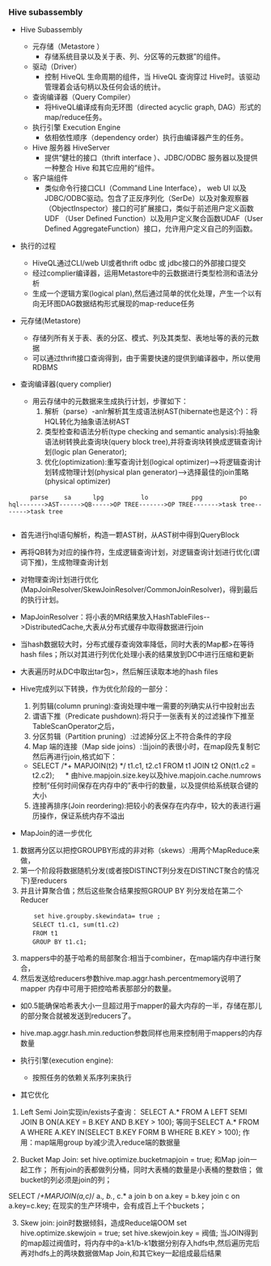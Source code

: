 ### Hive subassembly

* Hive Subassembly
  * 元存储（Metastore ）
    * 存储系统目录以及关于表、列、分区等的元数据”的组件。
  * 驱动（Driver）
    * 控制 HiveQL 生命周期的组件，当 HiveQL 查询穿过 Hive时。该驱动管理着会话句柄以及任何会话的统计。
  * 查询编译器（Query Compiler） 
    * 将HiveQL编译成有向无环图（directed acyclic graph, DAG）形式的map/reduce任务。
  * 执行引擎 Execution Engine
    * 依相依性顺序（dependency order）执行由编译器产生的任务。
  * Hive 服务器 HiveServer 
    * 提供“健壮的接口（thrift interface ）、JDBC/ODBC 服务器以及提供一种整合 Hive 和其它应用的”组件。
  * 客户端组件 
    * 类似命令行接口CLI（Command Line Interface）， web UI 以及JDBC/ODBC驱动。包含了正反序列化（SerDe）以及对象观察器 （ObjectInspector）接口的可扩展接口，类似于前述用户定义函数 UDF （User Defined Function）以及用户定义聚合函数UDAF（User Defined AggregateFunction）接口，允许用户定义自己的列函数。


* 执行的过程

  * HiveQL通过CLI/web UI或者thrift   odbc 或 jdbc接口的外部接口提交
  * 经过complier编译器，运用Metastore中的云数据进行类型检测和语法分析
  * 生成一个逻辑方案(logical plan),然后通过简单的优化处理，产生一个以有向无环图DAG数据结构形式展现的map-reduce任务


* 元存储(Metastore)
  * 存储列所有关于表、表的分区、模式、列及其类型、表地址等的表的元数据
  * 可以通过thrift接口查询得到，由于需要快速的提供到编译器中，所以使用RDBMS


* 查询编译器(query complier)
  * 用云存储中的元数据来生成执行计划，步骤如下：
    1. 解析（parse）-anlr解析其生成语法树AST(hibernate也是这个)：将HQL转化为抽象语法树AST
    2. 类型检查和语法分析(type checking and semantic analysis):将抽象语法树转换此查询块(query block tree),并将查询块转换成逻辑查询计划(logic plan Generator);
    3. 优化(optimization):重写查询计划(logical optimizer)-->将逻辑查询计划转成物理计划(physical plan generator)-->选择最佳的join策略(physical optimizer)

```
      parse　　 sa　　　 lpg 　　　　　 lo 　　　　　　 ppg 　　　　　 po
hql------->AST------>QB----->OP TREE------->OP TREE------->task tree------->task tree


```

* 首先进行hql语句解析，构造一颗AST树，从AST树中得到QueryBlock
* 再将QB转为对应的操作符，生成逻辑查询计划，对逻辑查询计划进行优化(谓词下推)，生成物理查询计划
* 对物理查询计划进行优化(MapJoinResolver/SkewJoinResolver/CommonJoinResolver)，得到最后的执行计划。

* MapJoinResolver：将小表的MR结果放入HashTableFiles-->DistributedCache,大表从分布式缓存中取得数据进行join
* 当hash数据较大时，分布式缓存查询效率降低，同时大表的Map都>在等待hash files；所以对其进行列优化处理小表的结果放到DC中进行压缩和更新
* 大表遍历时从DC中取出tar包>，然后解压读取本地的hash files


* Hive完成列以下转换，作为优化阶段的一部分：
  1. 列剪辑(column pruning):查询处理中唯一需要的列确实从行中投射出去
  2. 谓语下推（Predicate pushdown):将只于一张表有关的过滤操作下推至TableScanOperator之后，
  3. 分区剪辑（Partition pruning）:过滤掉分区上不符合条件的字段
  4. Map 端的连接（Map side joins）:当join的表很小时，在map段先复制它然后再进行join,格式如下：
    * SELECT /*+ MAPJOIN(t2) */ t1.c1, t2.c1 FROM t1 JOIN t2 ON(t1.c2 = t2.c2);
　   * 由hive.mapjoin.size.key以及hive.mapjoin.cache.numrows控制“任何时间保存在内存中的”表中行的数量，以及提供给系统联合键的大小
  5. 连接再排序(Join reordering):把较小的表保存在内存中，较大的表进行遍历操作，保证系统内存不溢出

* MapJoin的进一步优化

1. 数据再分区以把控GROUPBY形成的非对称（skews）:用两个MapReduce来做，
2. 第一个阶段将数据随机分发(或者按DISTINCT列分发在DISTINCT聚合的情况下)至reducers
3. 并且计算聚合值；然后这些聚合结果按照GROUP BY 列分发给在第二个Reducer


```
　　　  set hive.groupby.skewindata= true ;
　　　　SELECT t1.c1, sum(t1.c2)
　　　　FROM t1
　　　　GROUP BY t1.c1;
```


3. mappers中的基于哈希的局部聚合:相当于combiner，在map端内存中进行聚合，
  4. 然后发送给reducers参数hive.map.aggr.hash.percentmemory说明了mapper 内存中可用于把控哈希表那部分的数量。
  * 如0.5能确保哈希表大小一旦超过用于mapper的最大内存的一半，存储在那儿的部分聚合就被发送到reducers了。
  * hive.map.aggr.hash.min.reduction参数同样也用来控制用于mappers的内存数量



* 执行引擎(execution engine):
  * 按照任务的依赖关系序列来执行


* 其它优化

1. Left Semi Join实现in/exists子查询：
SELECT A.* FROM A LEFT SEMI JOIN B ON(A.KEY = B.KEY AND B.KEY > 100);
等同于SELECT A.* FROM A WHERE A.KEY IN(SELECT B.KEY FORM B WHERE B.KEY > 100);
作用：map端用group by减少流入reduce端的数据量

2. Bucket Map Join:
set hive.optimize.bucketmapjoin = true;
和Map join一起工作；
所有join的表都做列分桶，同时大表桶的数量是小表桶的整数倍；
做bucket的列必须是join的列；

SELECT /*+MAPJOIN(a,c)*/ a.*, b.*, c.*
a join b on a.key = b.key
join c on a.key=c.key;
在现实的生产环境中，会有成百上千个buckets；

3. Skew join:
join时数据倾斜，造成Reduce端OOM
set hive.optimize.skewjoin = true;
set hive.skewjoin.key = 阀值;
当JOIN得到的map超过阀值时，将内存中的a-k1/b-k1数据分别存入hdfs中,然后遍历完后再对hdfs上的两块数据做Map Join,和其它key一起组成最后结果
